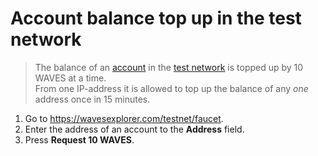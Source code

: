 # Account balance top up in the test network

> The balance of an [account](/en/blockchain/account/) in the [test network](/en/blockchain/blockchain-network/test-network) is topped up by 10 WAVES at a time. <br>From one IP-address it is allowed to top up the balance of any _one_ address once in 15 minutes.

1. Go to <https://wavesexplorer.com/testnet/faucet>.
2. Enter the address of an account to the **Address** field.
3. Press **Request 10 WAVES**.

